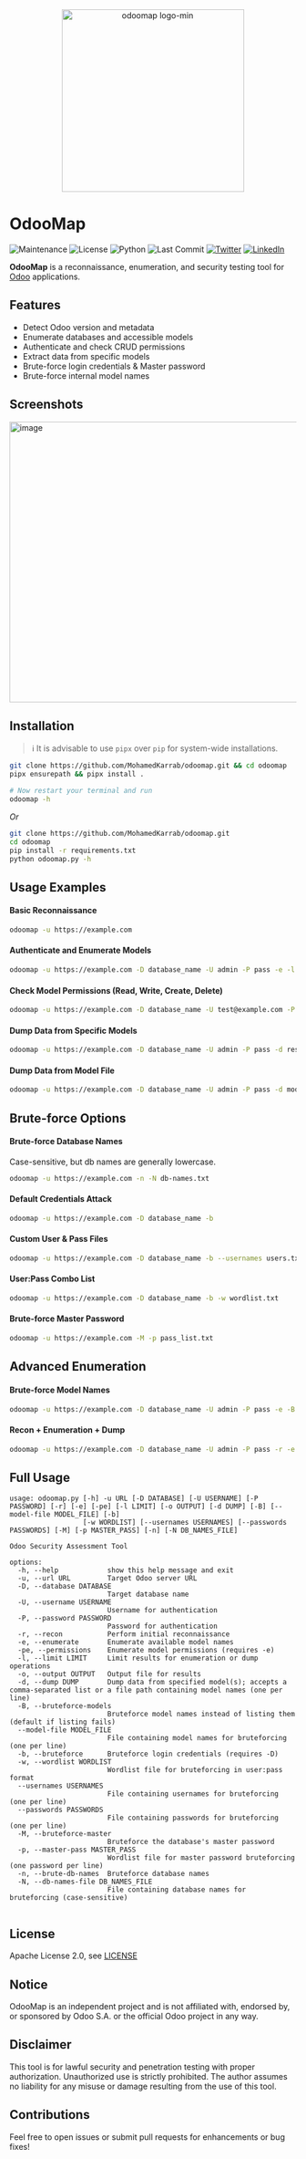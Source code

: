 <div align="center">
  <a><img width="320" height="320" alt="odoomap logo-min" src="https://github.com/user-attachments/assets/f55b8312-227e-4db8-82a6-300271758555" />
</a>
</div>

# OdooMap
![Maintenance](https://img.shields.io/badge/Maintained%3F-yes-green.svg)
![License](https://img.shields.io/badge/License-Apache_2.0-blue.svg)
![Python](https://img.shields.io/badge/Python-3.9-blue)
![Last Commit](https://img.shields.io/github/last-commit/MohamedKarrab/odoomap)
[![Twitter](https://img.shields.io/twitter/url/https/twitter.com/cloudposse.svg?style=social&label=%20%40_karrab)](https://x.com/_Karrab)
[![LinkedIn](https://img.shields.io/badge/-LinkedIn-black.svg?style=flat-square&logo=linkedin&colorB=555)](https://www.linkedin.com/in/mohamedkarrab/)


**OdooMap** is a reconnaissance, enumeration, and security testing tool for [Odoo](https://www.odoo.com/) applications.

## Features

- Detect Odoo version and metadata
- Enumerate databases and accessible models
- Authenticate and check CRUD permissions
- Extract data from specific models
- Brute-force login credentials & Master password
- Brute-force internal model names

## Screenshots

<img width="967" height="492" alt="image" src="https://github.com/user-attachments/assets/e95c3eee-a665-4690-a4dd-36f1c4d8dbe3" />

## Installation
> :information_source: It is advisable to use `pipx` over `pip` for system-wide installations.
```bash
git clone https://github.com/MohamedKarrab/odoomap.git && cd odoomap
pipx ensurepath && pipx install .

# Now restart your terminal and run
odoomap -h
```
*Or*
```bash
git clone https://github.com/MohamedKarrab/odoomap.git
cd odoomap
pip install -r requirements.txt
python odoomap.py -h
```

## Usage Examples

#### Basic Reconnaissance

```bash
odoomap -u https://example.com
```

#### Authenticate and Enumerate Models

```bash
odoomap -u https://example.com -D database_name -U admin -P pass -e -l 200 -o models.txt
```

#### Check Model Permissions (Read, Write, Create, Delete)

```bash
odoomap -u https://example.com -D database_name -U test@example.com -P pass -e -pe -l 10
```

#### Dump Data from Specific Models

```bash
odoomap -u https://example.com -D database_name -U admin -P pass -d res.users,res.partner -o ./output.txt
```

#### Dump Data from Model File

```bash
odoomap -u https://example.com -D database_name -U admin -P pass -d models.txt -o ./dump
```


## Brute-force Options

#### Brute-force Database Names
Case-sensitive, but db names are generally lowercase.
```bash
odoomap -u https://example.com -n -N db-names.txt
```

#### Default Credentials Attack

```bash
odoomap -u https://example.com -D database_name -b
```

#### Custom User & Pass Files

```bash
odoomap -u https://example.com -D database_name -b --usernames users.txt --passwords passes.txt
```

#### User\:Pass Combo List

```bash
odoomap -u https://example.com -D database_name -b -w wordlist.txt
```

#### Brute-force Master Password

```bash
odoomap -u https://example.com -M -p pass_list.txt
```

## Advanced Enumeration

#### Brute-force Model Names

```bash
odoomap -u https://example.com -D database_name -U admin -P pass -e -B --model-file models.txt
```

#### Recon + Enumeration + Dump

```bash
odoomap -u https://example.com -D database_name -U admin -P pass -r -e -pe -d res.users -o ./output
```


## Full Usage

```
usage: odoomap.py [-h] -u URL [-D DATABASE] [-U USERNAME] [-P PASSWORD] [-r] [-e] [-pe] [-l LIMIT] [-o OUTPUT] [-d DUMP] [-B] [--model-file MODEL_FILE] [-b]
                  [-w WORDLIST] [--usernames USERNAMES] [--passwords PASSWORDS] [-M] [-p MASTER_PASS] [-n] [-N DB_NAMES_FILE]

Odoo Security Assessment Tool

options:
  -h, --help            show this help message and exit
  -u, --url URL         Target Odoo server URL
  -D, --database DATABASE
                        Target database name
  -U, --username USERNAME
                        Username for authentication
  -P, --password PASSWORD
                        Password for authentication
  -r, --recon           Perform initial reconnaissance
  -e, --enumerate       Enumerate available model names
  -pe, --permissions    Enumerate model permissions (requires -e)
  -l, --limit LIMIT     Limit results for enumeration or dump operations
  -o, --output OUTPUT   Output file for results
  -d, --dump DUMP       Dump data from specified model(s); accepts a comma-separated list or a file path containing model names (one per line)
  -B, --bruteforce-models
                        Bruteforce model names instead of listing them (default if listing fails)
  --model-file MODEL_FILE
                        File containing model names for bruteforcing (one per line)
  -b, --bruteforce      Bruteforce login credentials (requires -D)
  -w, --wordlist WORDLIST
                        Wordlist file for bruteforcing in user:pass format
  --usernames USERNAMES
                        File containing usernames for bruteforcing (one per line)
  --passwords PASSWORDS
                        File containing passwords for bruteforcing (one per line)
  -M, --bruteforce-master
                        Bruteforce the database's master password
  -p, --master-pass MASTER_PASS
                        Wordlist file for master password bruteforcing (one password per line)
  -n, --brute-db-names  Bruteforce database names
  -N, --db-names-file DB_NAMES_FILE
                        File containing database names for bruteforcing (case-sensitive)
                        
```

## License

Apache License 2.0, see [LICENSE](https://github.com/MohamedKarrab/odoomap/blob/main/LICENSE)

## Notice
OdooMap is an independent project and is not affiliated with, endorsed by, or sponsored by Odoo S.A. or the official Odoo project in any way.

## Disclaimer

This tool is for lawful security and penetration testing with proper authorization. Unauthorized use is strictly prohibited. The author assumes no liability for any misuse or damage resulting from the use of this tool.

## Contributions

Feel free to open issues or submit pull requests for enhancements or bug fixes!
